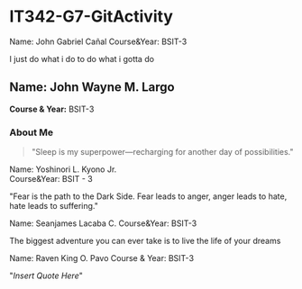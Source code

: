 # IT342-G7-GitActivity


Name: John Gabriel Cañal
Course&Year: BSIT-3


I just do what i do to do what i gotta do 


## Name: John Wayne M. Largo
**Course & Year:** BSIT-3

### About Me
> "Sleep is my superpower—recharging for another day of possibilities."

Name: Yoshinori L. Kyono Jr.  
Course&Year: BSIT - 3

"Fear is the path to the Dark Side. Fear leads to anger, anger leads to hate, hate leads to suffering."


Name: Seanjames Lacaba C.
Course&Year: BSIT-3


The biggest adventure you can ever take is to live the life of your dreams

Name: Raven King O. Pavo
Course & Year: BSIT-3

"*Insert Quote Here*"
